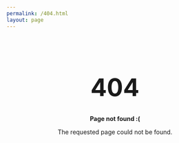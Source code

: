 ```yaml
---
permalink: /404.html
layout: page
---
```


<style type="text/css" media="screen">
  h1 {
    margin: 100px 0 30px 0;
    font-size: 4em;
  }
  h1, p {
    text-align: center
    }
  
</style>

# 404

**Page not found :(**

The requested page could not be found.
